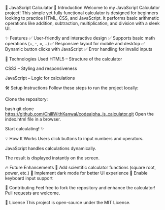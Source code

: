 🧮 JavaScript Calculator
🚀 Introduction
Welcome to my JavaScript Calculator project! This simple yet fully functional calculator is designed for beginners looking to practice HTML, CSS, and JavaScript. It performs basic arithmetic operations like addition, subtraction, multiplication, and division with a sleek UI.

✨ Features
✅ User-friendly and interactive design ✅ Supports basic math operations (+, -, ×, ÷) ✅ Responsive layout for mobile and desktop ✅ Dynamic button clicks with JavaScript ✅ Error handling for invalid inputs

📌 Technologies Used
HTML5 – Structure of the calculator

CSS3 – Styling and responsiveness

JavaScript – Logic for calculations

🛠️ Setup Instructions
Follow these steps to run the project locally:

Clone the repository:

bash
git clone https://github.com/ChillWithKanwal/codealpha_js_calculator.git
Open the index.html file in a browser.

Start calculating! ✨

💡 How It Works
Users click buttons to input numbers and operators.

JavaScript handles calculations dynamically.

The result is displayed instantly on the screen.

🔥 Future Enhancements
🔹 Add scientific calculator functions (square root, power, etc.) 🔹 Implement dark mode for better UI experience 🔹 Enable keyboard input support

🤝 Contributing
Feel free to fork the repository and enhance the calculator! Pull requests are welcome.

📜 License
This project is open-source under the MIT License.
